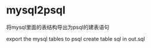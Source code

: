 # mysql2psql
将mysql里面的表结构导出为psql的建表语句

export the mysql tables to psql create table sql in out.sql

